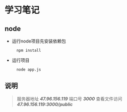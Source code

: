 # 学习笔记
## node
  + 运行node项目先安装依赖包
    ```shell
      npm install
    ```
  + 运行项目
    ```shell
      node app.js
    ```
## 说明
  > 服务器地址 ***47.96.156.119***
  > 端口号 ***3000***
  > 查看文件访问 ***47.96.156.119:3000/public***
